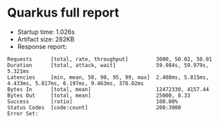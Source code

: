 # Quarkus full report

* Startup time: 1.026s
* Artifact size: 282KB
* Response report:
```
Requests      [total, rate, throughput]         3000, 50.02, 50.01
Duration      [total, attack, wait]             59.984s, 59.979s, 5.321ms
Latencies     [min, mean, 50, 90, 95, 99, max]  2.408ms, 5.815ms, 4.433ms, 5.817ms, 6.197ms, 9.463ms, 378.02ms
Bytes In      [total, mean]                     12472330, 4157.44
Bytes Out     [total, mean]                     25000, 8.33
Success       [ratio]                           100.00%
Status Codes  [code:count]                      200:3000  
Error Set:
```
